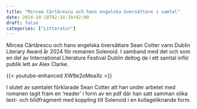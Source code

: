 ```yaml
---
title: "Mircea Cărtărescu och hans engelska översättare i samtal"
date: 2024-10-10T02:14:39+02:00
draft: false
categories: ["Litteratur"]
---
```


Mircea Cărtărescu och hans engelska översättare Sean Cotter vann Dublin Literary Award år 2024 för romanen Solenoid. I samband med det och som en del av International Literature Festival Dublin deltog de i ett samtal inför publik lett av Alex Clarke.

{{< youtube-enhanced XW9e2oMeaXc >}}

I slutet av samtalet förklarade Sean Cotter att han under arbetet med romanen tagit fram en ‘reader’ i form av en pdf där han satt samman olika text- och bildfragment med koppling till Solenoid i en kollageliknande form.
